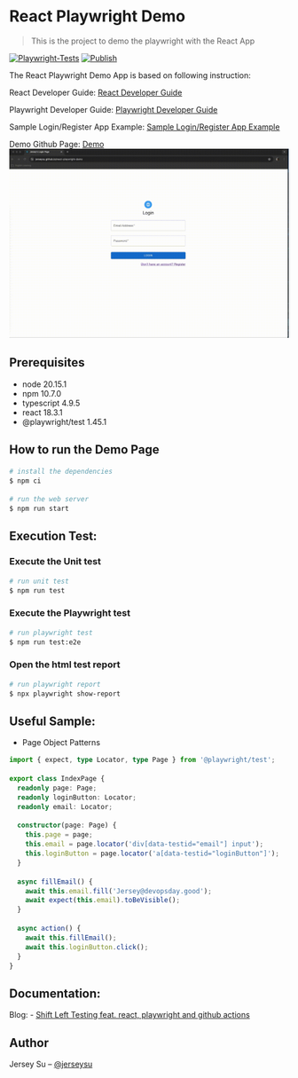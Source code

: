 # React Playwright Demo

> This is the project to demo the playwright with the React App

[![Playwright-Tests](https://github.com/jerseysu/react-playwright-demo/actions/workflows/playwright.yml/badge.svg)](https://github.com/jerseysu/react-playwright-demo/actions/workflows/playwright.yml)
[![Publish](https://github.com/jerseysu/react-playwright-demo/actions/workflows/pages/pages-build-deployment/badge.svg?branch=main)](https://github.com/jerseysu/react-playwright-demo/actions/workflows/pages/pages-build-deployment)

The React Playwright Demo App is based on following instruction:

React Developer Guide: [React Developer Guide](https://react.dev/)

Playwright Developer Guide: [Playwright Developer Guide](https://playwright.dev/)

Sample Login/Register App Example: [Sample Login/Register App Example](https://medium.com/@prabhashi.mm/create-a-simple-react-app-typescript-with-login-register-pages-using-create-react-app-e5c12dd6db53)

Demo Github Page: [Demo](https://jerseysu.github.io/react-playwright-demo/)
![](devopsday.gif)



## Prerequisites

- node 20.15.1
- npm 10.7.0
- typescript 4.9.5
- react 18.3.1
- @playwright/test 1.45.1

## How to run the Demo Page

```sh
# install the dependencies
$ npm ci

# run the web server
$ npm run start
```

## Execution Test:

### Execute the Unit test

```sh
# run unit test
$ npm run test
```


### Execute the Playwright test

```sh
# run playwright test
$ npm run test:e2e
```

### Open the html test report

```sh
# run playwright report
$ npx playwright show-report
```

## Useful Sample:

- Page Object Patterns

```typescript
import { expect, type Locator, type Page } from '@playwright/test';

export class IndexPage {
  readonly page: Page;
  readonly loginButton: Locator;
  readonly email: Locator;

  constructor(page: Page) {
    this.page = page;
    this.email = page.locator('div[data-testid="email"] input');
    this.loginButton = page.locator('a[data-testid="loginButton"]');
  }

  async fillEmail() {
    await this.email.fill('Jersey@devopsday.good');
    await expect(this.email).toBeVisible();
  }

  async action() {
    await this.fillEmail();
    await this.loginButton.click();
  }
}
```

## Documentation:

Blog: - [Shift Left Testing feat. react, playwright and github actions](https://medium.com/@loverjersey/%E7%95%B6%E6%B8%AC%E8%A9%A6%E9%96%8B%E5%A7%8B%E5%B7%A6%E7%A7%BB-feat-react-playwright-and-github-action-f5e87d999cd6)

## Author

Jersey Su – [@jerseysu](https://twitter.com/jersey_su)
